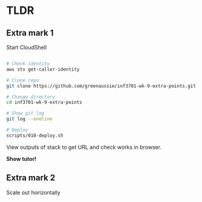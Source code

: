 # TLDR

## Extra mark 1

Start CloudShell

```bash

# Check identity
aws sts get-caller-identity

# Clone repo
git clone https://github.com/greenaussie/inf3701-wk-9-extra-points.git

# Change directory
cd inf3701-wk-9-extra-points

# Show git log
git log --oneline

# Deploy
scripts/010-deploy.sh
```

View outputs of stack to get URL and check works in browser. 

**Show tutor!**

## Extra mark 2

Scale out horizontally
